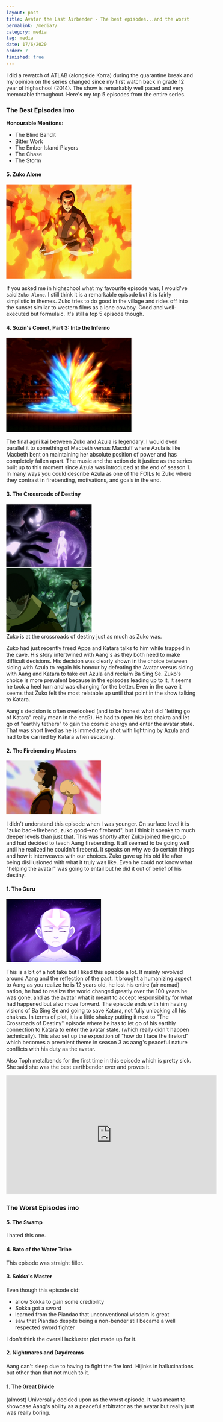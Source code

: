 ```yaml
---
layout: post
title: Avatar the Last Airbender - The best episodes...and the worst
permalink: /media7/
category: media
tag: media
date: 17/6/2020
order: 7
finished: true
---
```


I did a rewatch of ATLAB (alongside Korra) during the quarantine break and my opinion on the series changed since my first watch back in grade 12 year of highschool (2014). The show is remarkably well paced and very memorable throughout. Here's my top 5 episodes from the entire series.

### The Best Episodes imo

**Honourable Mentions:**
- The Blind Bandit
- Bitter Work
- The Ember Island Players
- The Chase
- The Storm

#### 5. Zuko Alone

<img src="/blog/media/7/5.png" />

If you asked me in highschool what my favourite episode was, I would've said `Zuko Alone`. I still think it is a remarkable episode but it is fairly simplistic in themes. Zuko tries to do good in the village and rides off into the sunset similar to western films as a lone cowboy. Good and well-executed but formulaic. It's still a top 5 episode though.

#### 4. Sozin's Comet, Part 3: Into the Inferno

<img src="/blog/media/7/4.png" />

The final agni kai between Zuko and Azula is legendary. I would even parallel it to something of Macbeth versus Macduff where Azula is like Macbeth bent on maintaining her absolute position of power and has completely fallen apart. The music and the action do it justice as the series built up to this moment since Azula was introduced at the end of season 1. In many ways you could describe Azula as one of the FOILs to Zuko where they contrast in firebending, motivations, and goals in the end.

#### 3. The Crossroads of Destiny
<div class="floating-box">
  <img src="/blog/media/7/3.jpg" width="45%"/>
</div>
<div class="floating-box">
  <img src="/blog/media/7/3-1.jpg" width="45%" />
</div>
Zuko is at the crossroads of destiny just as much as Zuko was.

Zuko had just recently freed Appa and Katara talks to him while trapped in the cave. His story intertwined with Aang's as they both need to make difficult decisions. His decision was clearly shown in the choice between siding with Azula to regain his honour by defeating the Avatar versus siding with Aang and Katara to take out Azula and reclaim Ba Sing Se. Zuko's choice is more prevalent because in the episodes leading up to it, it seems he took a heel turn and was changing for the better. Even in the cave it seems that Zuko felt the most relatable up until that point in the show talking to Katara.

Aang's decision is often overlooked (and to be honest what did "letting go of Katara" really mean in the end?). He had to open his last chakra and let go of "earthly tethers" to gain the cosmic energy and enter the avatar state. That was short lived as he is immediately shot with lightning by Azula and had to be carried by Katara when escaping.

#### 2. The Firebending Masters

<img src="/blog/media/7/2.png" width="50%" />

I didn't understand this episode when I was younger. On surface level it is "zuko bad->firebend, zuko good->no firebend", but I think it speaks to much deeper levels than just that. This was shortly after Zuko joined the group and had decided to teach Aang firebending. It all seemed to be going well until he realized he couldn't firebend. It speaks on why we do certain things and how it interweaves with our choices. Zuko gave up his old life after being disillusioned with what it truly was like. Even he could not know what "helping the avatar" was going to entail but he did it out of belief of his destiny.

#### 1. The Guru

<img src="/blog/media/7/1.jpg" width="50%" />

This is a bit of a hot take but I liked this episode a lot. It mainly revolved around Aang and the reflection of the past. It brought a humanizing aspect to Aang as you realize he is 12 years old, he lost his entire (air nomad) nation, he had to realize the world changed greatly over the 100 years he was gone, and as the avatar what it meant to accept responsibility for what had happened but also move forward. The episode ends with him having visions of Ba Sing Se and going to save Katara, not fully unlocking all his chakras. In terms of plot, it is a little shakey putting it next to "The Crossroads of Destiny" episode where he has to let go of his earthly connection to Katara to enter the avatar state. (which really didn't happen technically). This also set up the exposition of "how do I face the firelord" which becomes a prevalent theme in season 3 as aang's peaceful nature conflicts with his duty as the avatar.

Also Toph metalbends for the first time in this episode which is pretty sick. She said she was the best earthbender ever and proves it.

<iframe width="560" height="315" src="https://www.youtube.com/embed/cH-HT9WCtiQ" frameborder="0" allow="accelerometer; autoplay; encrypted-media; gyroscope; picture-in-picture" allowfullscreen></iframe>


### The Worst Episodes imo

#### 5. The Swamp

I hated this one.

#### 4. Bato of the Water Tribe

This episode was straight filler.

#### 3. Sokka's Master

Even though this episode did:
- allow Sokka to gain some credibility
- Sokka got a sword
- learned from the Piandao that unconventional wisdom is great
- saw that Piandao despite being a non-bender still became a well respected sword fighter

I don't think the overall lackluster plot made up for it.

#### 2. Nightmares and Daydreams

Aang can't sleep due to having to fight the fire lord. Hijinks in hallucinations but other than that not much to it.

#### 1. The Great Divide

(almost) Universally decided upon as the worst episode. It was meant to showcase Aang's ability as a peaceful arbitrator as the avatar but really just was really boring.
